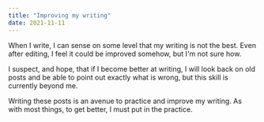 ```yaml
---
title: "Improving my writing"
date: 2021-11-11
---
```


When I write, I can sense on some level that my writing is not the best. Even
after editing, I feel it could be improved somehow, but I'm not sure how.

I suspect, and hope, that if I become better at writing, I will look back on
old posts and be able to point out exactly what is wrong, but this skill is
currently beyond me.

Writing these posts is an avenue to practice and improve my writing. As with
most things, to get better, I must put in the practice.
